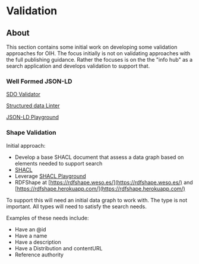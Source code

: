 # Validation

## About

This section contains some initial work on developing some validation
approaches for OIH.  The focus initially is not on validating approaches with
the full publishing guidance.  Rather the focuses is on the the "info hub" as a
search application and develops validation to support that.

### Well Formed JSON-LD 

[SDO Validator](https://validator.schema.org/)

[Structured data Linter](http://linter.structured-data.org/)

[JSON-LD Playground](https://json-ld.org/playground/)


### Shape Validation

Initial approach:

* Develop a base SHACL document that assess a data graph based on elements needed to support search
* [SHACL](https://www.w3.org/TR/shacl/)
* Leverage [SHACL Playground](https://shacl.org/playground/)
* RDFShape at [https://rdfshape.weso.es/](https://rdfshape.weso.es/) and [https://rdfshape.herokuapp.com/](https://rdfshape.herokuapp.com/) 
  
To support this will need an initial data graph to work with.  The type is not
important.  All types will need to satisfy the search needs.

Examples of these needs include:

* Have an @id
* Have a name
* Have a description
* Have a Distribution and contentURL
* Reference authority



